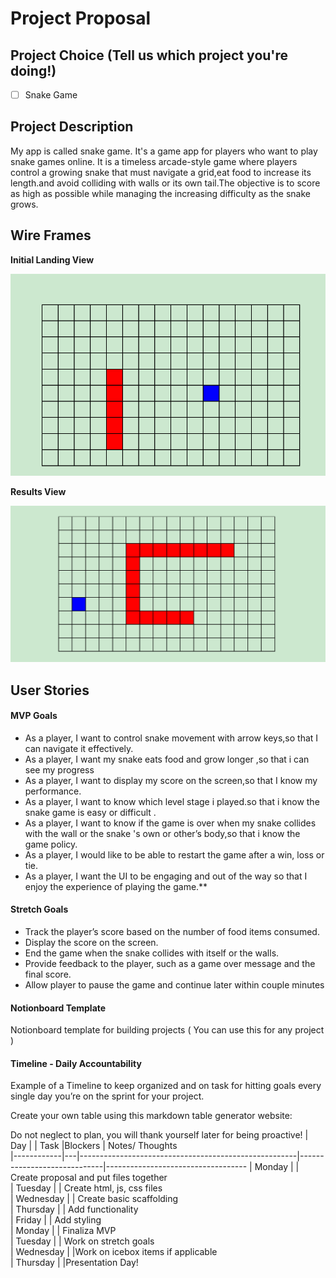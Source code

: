 # Project Proposal 

## Project Choice (Tell us which project you're doing!)

- [ ] Snake Game


## Project Description 

My app is called snake game. It's a game app for players who want to play snake games online. It is a timeless arcade-style game where players control a growing snake that must navigate a grid,eat food to increase its length.and avoid colliding with walls or its own tail.The objective is to score as high as possible while managing the increasing difficulty as the snake grows.

## Wire Frames

**Initial Landing View**

![image](https://github.com/BellaCheng28/snake-game/blob/main/1.png)

**Results View**

![image](https://github.com/BellaCheng28/snake-game/blob/main/2.png)

## User Stories

#### MVP Goals

- As a player, I want to control snake movement with arrow keys,so that I can navigate it effectively.
- As a player, I want  my snake eats food and grow longer ,so that i can see my progress
- As a player, I want to display my score on the screen,so that I know my performance.
- As a player, I want to know which level  stage i played.so that i know the snake game is easy or difficult .
- As a player, I want to know if the game is over when my snake collides with the wall or the snake 's own or other’s body,so that i know the game policy.
- As a player, I would like to be able to restart the game after a win, loss or tie.
- As a player, I want the UI to be engaging and out of the way so that I enjoy the experience of playing the game.\*\*

#### Stretch Goals

- Track the player’s score based on the number of food items consumed.
- Display the score on the screen.
- End the game when the snake collides with itself or the walls.
- Provide feedback to the player, such as a game over message and the final score.
- Allow player to pause the game and continue later within couple minutes


#### Notionboard Template
Notionboard template for building projects ( You can use this for any project )


#### Timeline - Daily Accountability
Example of a Timeline to keep organized and on task for hitting goals every single day you’re on the sprint for your project.

Create your own table using this markdown table generator website:


Do not neglect to plan, you will thank yourself later for being proactive!
| Day        |   | Task                                                 |Blockers                      | Notes/ Thoughts                  
|------------|---|------------------------------------------------------|-----------------------------|-----------------------------------
| Monday     |   | Create proposal and put files together                                                                   
| Tuesday    |   | Create html, js, css files                                                                            
| Wednesday  |   | Create basic scaffolding                                                                                      
| Thursday   |   | Add functionality                                                                                               
| Friday     |   | Add styling                                                                                                    
| Monday     |   | Finaliza MVP                                                                                                    
| Tuesday    |   | Work on stretch goals                                                                                           
| Wednesday  |   |Work on icebox items if applicable                                                                              
| Thursday   |   |Presentation Day!                                                                                                




